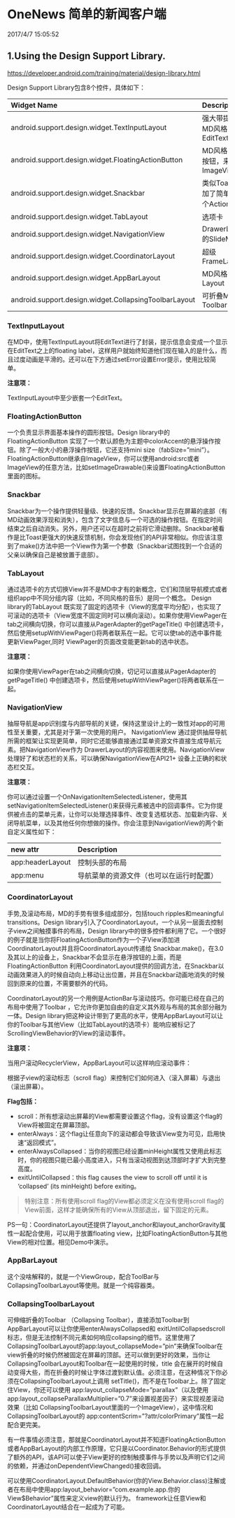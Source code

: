 # OneNews 简单的新闻客户端 #

2017/4/7 15:05:52 

## 1.Using the Design Support Library.
https://developer.android.com/training/material/design-library.html

Design Support Library包含8个控件，具体如下：

Widget Name     								  | Description 				    | Picture 
:-------- 										  | :---								| :--:  
android.support.design.widget.TextInputLayout	  | 强大带提示的MD风格的EditText	    | ![](http://img.blog.csdn.net/20150603142024003) |
android.support.design.widget.FloatingActionButton| MD风格的圆形按钮，来自于 ImageView | ![](http://img.blog.csdn.net/20150603142131566) | 
android.support.design.widget.Snackbar            | 类似Toast，添加了简单的单个Action	| ![](http://img.blog.csdn.net/20150603142348085) |
android.support.design.widget.TabLayout	          | 选项卡							| ![](http://img.blog.csdn.net/20150603142328036) | 
android.support.design.widget.NavigationView      | DrawerLayout的SlideMenu			| ![](http://img.blog.csdn.net/20150603142539875) | 
android.support.design.widget.CoordinatorLayout   | 超级FrameLayout					| ![](http://img.blog.csdn.net/20150603142453883) |   
android.support.design.widget.AppBarLayout	      | MD风格的滑动Layout				| ![](http://img.blog.csdn.net/20150603142727562) |
android.support.design.widget.CollapsingToolbarLayout| 可折叠MD风格ToolbarLayout		| ![](http://img.blog.csdn.net/20150603142632834) |  

### TextInputLayout
在MD中，使用TextInputLayout将EditText进行了封装，提示信息会变成一个显示在EditText之上的floating label，这样用户就始终知道他们现在输入的是什么，而且过度动画是平滑的。还可以在下方通过setError设置Error提示，使用比较简单。

**注意项：**

TextInputLayout中至少嵌套一个EditText。
### FloatingActionButton
一个负责显示界面基本操作的圆形按钮。Design library中的FloatingActionButton 实现了一个默认颜色为主题中colorAccent的悬浮操作按钮。除了一般大小的悬浮操作按钮，它还支持mini size（fabSize=”mini”）。FloatingActionButton继承自ImageView，你可以使用android:src或者 ImageView的任意方法，比如setImageDrawable()来设置FloatingActionButton里面的图标。
### Snackbar
Snackbar为一个操作提供轻量级、快速的反馈。Snackbar显示在屏幕的底部（有MD动画效果浮现和消失），包含了文字信息与一个可选的操作按钮。在指定时间结束之后自动消失。另外，用户还可以在超时之前将它滑动删除。Snackbar被看作是比Toast更强大的快速反馈机制，你会发现他们的API非常相似。你应该注意到了make()方法中把一个View作为第一个参数（Snackbar试图找到一个合适的父亲以确保自己是被放置于底部）。
### TabLayout
通过选项卡的方式切换View并不是MD中才有的新概念，它们和顶层导航模式或者组织app中不同分组内容（比如，不同风格的音乐）是同一个概念。 Design library的TabLayout 既实现了固定的选项卡（View的宽度平均分配），也实现了可滚动的选项卡（View宽度不固定同时可以横向滚动）。如果你使用ViewPager在 tab之间横向切换，你可以直接从PagerAdapter的getPageTitle() 中创建选项卡，然后使用setupWithViewPager()将两者联系在一起。它可以使tab的选中事件能更新ViewPager,同时 ViewPager的页面改变能更新tab的选中状态。

**注意项：**

如果你使用ViewPager在tab之间横向切换，切记可以直接从PagerAdapter的getPageTitle() 中创建选项卡，然后使用setupWithViewPager()将两者联系在一起。
### NavigationView
抽屉导航是app识别度与内部导航的关键，保持这里设计上的一致性对app的可用性至关重要，尤其是对于第一次使用的用户。 NavigationView 通过提供抽屉导航所需的框架让实现更简单，同时它还能够直接通过菜单资源文件直接生成导航元素。把NavigationView作为 DrawerLayout的内容视图来使用。NavigationView处理好了和状态栏的关系，可以确保NavigationView在API21+ 设备上正确的和状态栏交互。

**注意项：**

你可以通过设置一个OnNavigationItemSelectedListener，使用其 setNavigationItemSelectedListener()来获得元素被选中的回调事件。它为你提供被点击的菜单元素，让你可以处理选择事件、改变复选框状态、加载新内容、关闭导航菜单，以及其他任何你想做的操作。你会注意到NavigationView的两个新自定义属性如下：

new attr     	 | Description	
:-------- 	     | :---				
app:headerLayout | 控制头部的布局
app:menu	     | 导航菜单的资源文件（也可以在运行时配置）

### CoordinatorLayout
手势,及滚动布局，MD的手势有很多组成部分，包括touch ripples和meaningful transitions。Design library引入了CoordinatorLayout，一个从另一层面去控制子view之间触摸事件的布局，Design library中的很多控件都利用了它。一个很好的例子就是当你将FloatingActionButton作为一个子View添加进 CoordinatorLayout并且将CoordinatorLayout传递给 Snackbar.make()，在3.0及其以上的设备上，Snackbar不会显示在悬浮按钮的上面，而是FloatingActionButton 利用CoordinatorLayout提供的回调方法，在Snackbar以动画效果进入的时候自动向上移动让出位置，并且在Snackbar动画地消失的时候回到原来的位置，不需要额外的代码。

CoordinatorLayout的另一个用例是ActionBar与滚动技巧。你可能已经在自己的布局中使用了Toolbar ，它允许你更加自由的自定义其外观与布局的其余部分融为一体。Design library把这种设计带到了更高的水平，使用AppBarLayout可以让你的Toolbar与其他View（比如TabLayout的选项卡）能响应被标记了ScrollingViewBehavior的View的滚动事件。

**注意项：**

当用户滚动RecyclerView，AppBarLayout可以这样响应滚动事件：

根据子view的滚动标志（scroll flag）来控制它们如何进入（滚入屏幕）与退出（滚出屏幕）。

**Flag包括：**

* scroll：所有想滚动出屏幕的View都需要设置这个flag，没有设置这个flag的View将被固定在屏幕顶部。
* enterAlways：这个flag让任意向下的滚动都会导致该View变为可见，启用快速“返回模式”。
* enterAlwaysCollapsed：当你的视图已经设置minHeight属性又使用此标志时，你的视图只能已最小高度进入，只有当滚动视图到达顶部时才扩大到完整高度。
* exitUntilCollapsed：this flag causes the view to scroll off until it is ‘collapsed’ (its minHeight) before exiting。
> 特别注意：所有使用scroll flag的View都必须定义在没有使用scroll flag的View前面，这样才能确保所有的View从顶部退出，留下固定的元素。

PS一句：CoordinatorLayout还提供了layout_anchor和layout_anchorGravity属性一起配合使用，可以用于放置floating view，比如FloatingActionButton与其他View的相对位置。相见Demo中演示。
### AppBarLayout
这个没啥解释的，就是一个ViewGroup，配合ToolBar与CollapsingToolbarLayout等使用。就是一个纯容器类。
### CollapsingToolbarLayout
可伸缩折叠的Toolbar （Collapsing Toolbar），直接添加Toolbar到AppBarLayout可以让你使用enterAlwaysCollapsed和 exitUntilCollapsedscroll标志，但是无法控制不同元素如何响应collapsing的细节。这里使用了 CollapsingToolbarLayout的app:layout_collapseMode=”pin”来确保Toolbar在view折叠的时候仍然被固定在屏幕的顶部。还可以做到更好的效果，当你让CollapsingToolbarLayout和Toolbar在一起使用的时候，title 会在展开的时候自动变得大些，而在折叠的时候让字体过渡到默认值。必须注意，在这种情况下你必须在CollapsingToolbarLayout上调用 setTitle()，而不是在Toolbar上。除了固定住View，你还可以使用 app:layout_collapseMode=”parallax”（以及使用 app:layout_collapseParallaxMultiplier=”0.7”来设置视差因子）来实现视差滚动效果（比如 CollapsingToolbarLayout里面的一个ImageView），这中情况和CollapsingToolbarLayout的 app:contentScrim=”?attr/colorPrimary”属性一起配合更完美。

有一件事情必须注意，那就是CoordinatorLayout并不知道FloatingActionButton或者AppBarLayout的内部工作原理，它只是以Coordinator.Behavior的形式提供了额外的API，该API可以使子View更好的控制触摸事件与手势以及声明它们之间的依赖，并通过onDependentViewChanged()接收回调。

可以使用CoordinatorLayout.DefaultBehavior(你的View.Behavior.class)注解或者在布局中使用app:layout_behavior=”com.example.app.你的View$Behavior”属性来定义view的默认行为。 framework让任意View和CoordinatorLayout结合在一起成为了可能。



















































